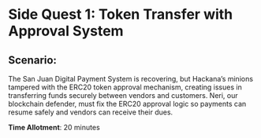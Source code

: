 # Side Quest 1: Token Transfer with Approval System

## Scenario:

The San Juan Digital Payment System is recovering, but Hackana’s minions tampered with the ERC20 token approval mechanism, creating issues in transferring funds securely between vendors and customers. Neri, our blockchain defender, must fix the ERC20 approval logic so payments can resume safely and vendors can receive their dues.

**Time Allotment**: 20 minutes
